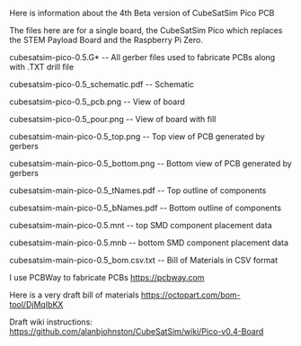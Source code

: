 Here is information about the 4th Beta version of CubeSatSim Pico PCB

The files here are for a single board, the CubeSatSim Pico which replaces the STEM Payload Board and the Raspberry Pi Zero.

cubesatsim-pico-0.5.G* -- All gerber files used to fabricate PCBs along with .TXT drill file

cubesatsim-pico-0.5_schematic.pdf -- Schematic

cubesatsim-pico-0.5_pcb.png -- View of board

cubesatsim-pico-0.5_pour.png -- View of board with fill

cubesatsim-main-pico-0.5_top.png -- Top view of PCB generated by gerbers

cubesatsim-main-pico-0.5_bottom.png -- Bottom view of PCB generated by gerbers

cubesatsim-main-pico-0.5_tNames.pdf -- Top outline of components

cubesatsim-main-pico-0.5_bNames.pdf -- Bottom outline of components

cubesatsim-main-pico-0.5.mnt -- top SMD component placement data

cubesatsim-main-pico-0.5.mnb -- bottom SMD component placement data

cubesatsim-main-pico-0.5_bom.csv.txt -- Bill of Materials in CSV format

I use PCBWay to fabricate PCBs https://pcbway.com

Here is a very draft bill of materials https://octopart.com/bom-tool/DjMqIbKX

Draft wiki instructions: https://github.com/alanbjohnston/CubeSatSim/wiki/Pico-v0.4-Board
